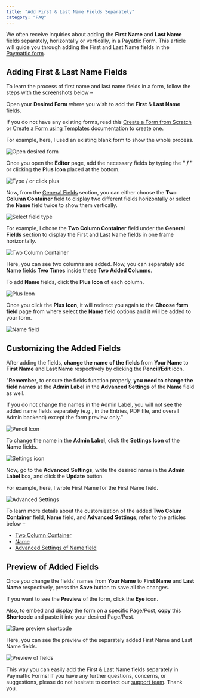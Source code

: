 ```yaml
---
title: "Add First & Last Name Fields Separately"
category: "FAQ"
---
```


We often receive inquiries about adding the **First Name** and **Last Name** fields separately, horizontally or vertically, in a Payattic Form. This article will guide you through adding the First and Last Name fields in the [Paymattic form](http://paymattic.com).

## Adding First & Last Name Fields

To learn the process of first name and last name fields in a form, follow the steps with the screenshots below –

Open your **Desired Form** where you wish to add the **First** & **Last Name** fields.

If you do not have any existing forms, read this [Create a Form from Scratch](../form-editor/how-to-create-a-form-from-scratch-with-paymattic.md) or [Create a Form using Templates](../form-editor/simple-form-templates.md) documentation to create one.

For example, here, I used an existing blank form to show the whole process.

![Open desired form](../public/images/faq/add-first-last-name-fields-in-a-form/1.-Open-desired-form-2-scaled.webp)

Once you open the **Editor** page, add the necessary fields by typing the **" / "** or clicking the **Plus Icon** placed at the bottom.

![Type / or click plus](../public/images/faq/add-first-last-name-fields-in-a-form/2.-Type-2222-or-2222.webp)

Now, from the [General Fields](../general-input-fields/how-to-use-general-form-input-fields-in-wordpress-with-paymattic.md) section, you can either choose the **Two Column Container** field to display two different fields horizontally or select the **Name** field twice to show them vertically.

![Select field type](../public/images/faq/add-first-last-name-fields-in-a-form/3.-Select-either-Name-or-Two-Column-Container-field.webp)

For example, I chose the **Two Column Container** field under the **General Fields** section to display the First and Last Name fields in one frame horizontally.

![Two Column Container](../public/images/faq/add-first-last-name-fields-in-a-form/4.-Two-Column-Container.webp)

Here, you can see two columns are added.
Now, you can separately add **Name** fields **Two Times** inside these **Two Added Columns**.

To add **Name** fields, click the **Plus Icon** of each column.

![Plus Icon](../public/images/faq/add-first-last-name-fields-in-a-form/4.-Plus-Icon.webp)

Once you click the **Plus** **Icon**, it will redirect you again to the **Choose form field** page from where select the **Name** field options and it will be added to your form.

![Name field](../public/images/faq/add-first-last-name-fields-in-a-form/5.-Name-field.webp)

## Customizing the Added Fields

After adding the fields, **change the name** **of the fields** from **Your Name** to **First Name** and **Last Name** respectively by clicking the **Pencil/Edit** icon.

"**Remember**, to ensure the fields function properly, **you need to change the field names** at the **Admin Label** in the **Advanced** **Settings** of the **Name** field as well. 

If you do not change the names in the Admin Label, you will not see the added name fields separately (e.g., in the Entries, PDF file, and overall Admin backend) except the form preview only."

![Pencil Icon](../public/images/faq/add-first-last-name-fields-in-a-form/6.-Pencil-Icon.webp)

To change the name in the **Admin** **Label**, click the **Settings** **Icon** of the **Name** fields.

![Settings icon](../public/images/faq/add-first-last-name-fields-in-a-form/8.-Settings-icon-of-Name-field.webp)

Now, go to the **Advanced** **Settings**, write the desired name in the **Admin** **Label** box, and click the **Update** button.

For example, here, I wrote First Name for the First Name field.

![Advanced Settings](../public/images/faq/add-first-last-name-fields-in-a-form/9.-Advanced-Settings-of-Name-field.webp)

To learn more details about the customization of the added **Two Colum Container** field, **Name** field, and **Advanced** **Settings**, refer to the articles below –
- [Two Column Container](../form-editor/add-multiple-column-containers-in-forms.md)
- [Name](../general-input-fields/how-to-use-general-form-input-fields-in-wordpress-with-paymattic.md#name-fields)
- [Advanced Settings of Name field](../form-editor/how-to-use-conditional-logic-in-form-fields-with-paymattic.md)

## Preview of Added Fields

Once you change the fields' names from **Your Name** to **First Name** and **Last Name** respectively, press the **Save** button to save all the changes.

If you want to see the **Preview** of the form, click the **Eye** icon.

Also, to embed and display the form on a specific Page/Post, **copy** this **Shortcode** and paste it into your desired Page/Post.

![Save preview shortcode](../public/images/faq/add-first-last-name-fields-in-a-form/7.-Save-preview-shortcode-buttons.webp)

Here, you can see the preview of the separately added First Name and Last Name fields.

![Preview of fields](../public/images/faq/add-first-last-name-fields-in-a-form/8.-Preview-of-added-First-Last-Name-fields.webp)

This way you can easily add the First & Last Name fields separately in Paymattic Forms!
If you have any further questions, concerns, or suggestions, please do not hesitate to contact our [support team](https://wpmanageninja.com/support-tickets/). Thank you.